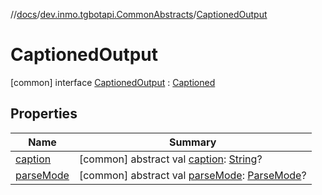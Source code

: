 //[docs](../../../index.md)/[dev.inmo.tgbotapi.CommonAbstracts](../index.md)/[CaptionedOutput](index.md)



# CaptionedOutput  
 [common] interface [CaptionedOutput](index.md) : [Captioned](../-captioned/index.md)   


## Properties  
  
|  Name |  Summary | 
|---|---|
| <a name="dev.inmo.tgbotapi.CommonAbstracts/CaptionedOutput/caption/#/PointingToDeclaration/"></a>[caption](index.md#%5Bdev.inmo.tgbotapi.CommonAbstracts%2FCaptionedOutput%2Fcaption%2F%23%2FPointingToDeclaration%2F%5D%2FProperties%2F625018081)| <a name="dev.inmo.tgbotapi.CommonAbstracts/CaptionedOutput/caption/#/PointingToDeclaration/"></a> [common] abstract val [caption](index.md#%5Bdev.inmo.tgbotapi.CommonAbstracts%2FCaptionedOutput%2Fcaption%2F%23%2FPointingToDeclaration%2F%5D%2FProperties%2F625018081): [String](https://kotlinlang.org/api/latest/jvm/stdlib/kotlin/-string/index.html)?   <br>|
| <a name="dev.inmo.tgbotapi.CommonAbstracts/CaptionedOutput/parseMode/#/PointingToDeclaration/"></a>[parseMode](parse-mode.md)| <a name="dev.inmo.tgbotapi.CommonAbstracts/CaptionedOutput/parseMode/#/PointingToDeclaration/"></a> [common] abstract val [parseMode](parse-mode.md): [ParseMode](../../dev.inmo.tgbotapi.types.ParseMode/-parse-mode/index.md)?   <br>|

